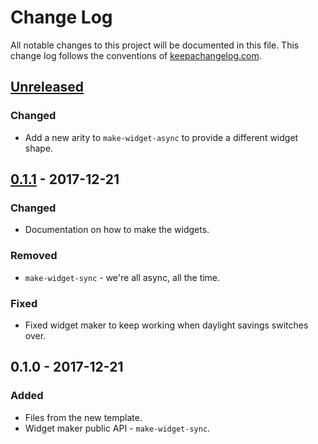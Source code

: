 # Change Log
All notable changes to this project will be documented in this file. This change log follows the conventions of [keepachangelog.com](http://keepachangelog.com/).

## [Unreleased]
### Changed
- Add a new arity to `make-widget-async` to provide a different widget shape.

## [0.1.1] - 2017-12-21
### Changed
- Documentation on how to make the widgets.

### Removed
- `make-widget-sync` - we're all async, all the time.

### Fixed
- Fixed widget maker to keep working when daylight savings switches over.

## 0.1.0 - 2017-12-21
### Added
- Files from the new template.
- Widget maker public API - `make-widget-sync`.

[Unreleased]: https://github.com/your-name/puffindb-client/compare/0.1.1...HEAD
[0.1.1]: https://github.com/your-name/puffindb-client/compare/0.1.0...0.1.1
